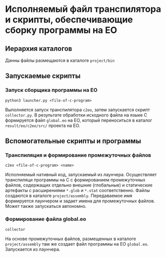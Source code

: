 # Исполняемый файл транспилятора и скрипты, обеспечивающие сборку программы на EO

## Иерархия каталогов

Данны файлы размещаются в каталоге `project/bin`

## Запускаемые скрипты

### Запуск сборщика программы на EO

`python3 launcher.py <file-of-c-program>`

Выполняется запуск транспилятора `c2eo`, затем запускается скрипт `collector.py`. В результате обработки исходного файла на языке C формируется файл `global.eo` на  EO, который переноситься в каталог `result/eo/c2eo/src/` проекта на EO.

## Вспомогательные скрипты и программы

### Транспиляция и формирование промежуточных файлов

`c2eo <file-of-c-program> <name>`

Исполняемый нативный код, запускаемый из лаунчера. Осуществляет транспиляци программы на C с формированием промежуточных файлов, содержащих отдельно внешние (глобальные) и статические артефакты с расширениями `*.glob` и `*.stat` соответственно. Файлы создаются в каталоге   `project/assembly`. Передаваемое имя формируется лаунчером и задает имена для промежуточных файлов. Может также запускаться автономно.

### Формирование файла global.eo

`collector`

На основе промежуточных файлов, размещенных в каталоге `project/assembly` там же создает файл программы на EO `global.eo`. Запускается из лаунчера.


